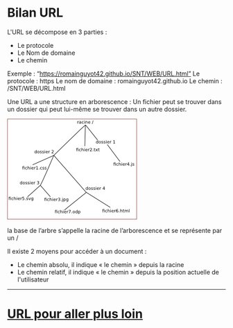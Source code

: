 
# Bilan URL

L'URL se décompose en 3 parties :
- Le protocole
- Le Nom de domaine
- Le chemin
  
Exemple :
“https://romainguyot42.github.io/SNT/WEB/URL.html”
Le protocole : https
Le nom de domaine : romainguyot42.github.io
Le chemin : /SNT/WEB/URL.html


Une URL a une structure en arborescence : Un fichier peut se trouver dans un dossier qui peut lui-même se trouver dans un autre dossier.

![image URL](./url.png)

la base de l’arbre s’appelle la racine de l’arborescence et se représente par un /

Il existe 2 moyens pour accéder à un document :
- Le chemin absolu, il indique « le chemin » depuis la racine
- Le chemin relatif, il indique « le chemin » depuis la position actuelle de l'utilisateur 
  
---
  
# [URL pour aller plus loin](./URL_PLUS_LOIN.md)
